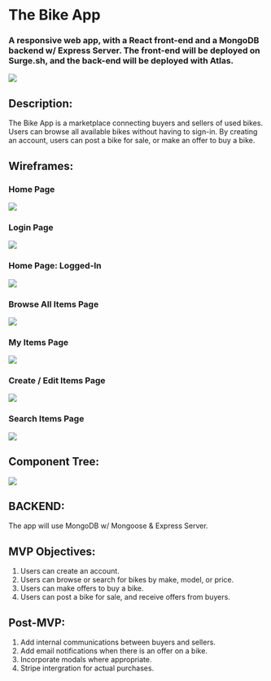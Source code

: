# The Bike App
### A responsive web app, with a React front-end and a MongoDB backend w/ Express Server. The front-end will be deployed on Surge.sh, and the back-end will be deployed with Atlas. 

![](https://www.dwilliamzero.com/zero-cloud/bike-app-mockup.png)

## **Description:**
The Bike App is a marketplace connecting buyers and sellers of used bikes.  Users can browse all available bikes without having to sign-in.  By creating an account, users can post a bike for sale, or make an offer to buy a bike.

## **Wireframes:**
### **Home Page**
![](https://www.dwilliamzero.com/zero-cloud/bike-app-wireframe_000.png)
### **Login Page**
![](https://www.dwilliamzero.com/zero-cloud/bike-app-wireframe_001.png)
### **Home Page: Logged-In**
![](https://www.dwilliamzero.com/zero-cloud/bike-app-wireframe_002.png)
### **Browse All Items Page**
![](https://www.dwilliamzero.com/zero-cloud/bike-app-wireframe_003.png)
### **My Items Page**
![](https://www.dwilliamzero.com/zero-cloud/bike-app-wireframe_004.png)
### **Create / Edit Items Page**
![](https://www.dwilliamzero.com/zero-cloud/bike-app-wireframe_005.png)
### **Search Items Page**
![](https://www.dwilliamzero.com/zero-cloud/bike-app-wireframe_006.png)

## **Component Tree:**
![](https://www.dwilliamzero.com/zero-cloud/bike-app-component-tree.png)

## **BACKEND:** 
The app will use MongoDB w/ Mongoose & Express Server.

## **MVP Objectives:** 
1. Users can create an account.
2. Users can browse or search for bikes by make, model, or price.
3. Users can make offers to buy a bike.
4. Users can post a bike for sale, and receive offers from buyers.

## **Post-MVP:**
1. Add internal communications between buyers and sellers.
2. Add email notifications when there is an offer on a bike.
3. Incorporate modals where appropriate.
4. Stripe intergration for actual purchases.
